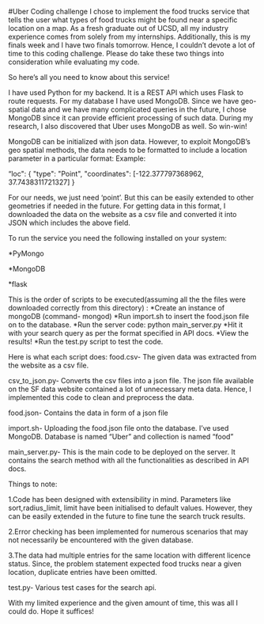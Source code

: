 #Uber Coding challenge
I chose to implement the food trucks service that tells the user what types of food trucks might be found near a specific location on a map. As a fresh graduate out of UCSD, all my industry experience comes from solely from my internships. Additionally, this is my finals week and I have two finals tomorrow. Hence, I couldn’t devote a lot of time to this coding challenge.  Please do take these two things into consideration while evaluating my code.

So here’s all you need to know about this service!

I have used Python for my backend. It is a REST API which uses Flask to route requests. For my database I have used MongoDB. Since we have geo-spatial data and we have many complicated queries in the future, I chose MongoDB since it can provide efficient processing of such data. During my research, I also discovered that Uber uses MongoDB as well. So win-win!

MongoDB can be initialized with json data. However, to exploit MongoDB’s geo spatial methods, the data needs to be formatted to include a location parameter in a particular format:
Example:

“loc": {
    "type": "Point", 
    "coordinates": [-122.377797368962, 37.7438311721327]
    }

For our needs, we just need ‘point’. But this can be easily extended to other geometries if needed in the future. For getting data in this format, I downloaded the data on the website as a csv file and converted it into JSON which includes the above field.

To run the service you need the following installed on your system:

*PyMongo

*MongoDB

*flask

This is the order of scripts to be executed(assuming all the the files were downloaded correctly from this directory) :
*Create an instance of mongoDB (command- mongod)
*Run import.sh to insert the food.json file on to the database.
*Run the server code: python main_server.py
*Hit it with your search query as per the format specified in API docs.
*View the results!
*Run the test.py script to test the code.


Here is what each script does:
food.csv- The given data was extracted from the website as a csv file. 

csv_to_json.py- Converts the csv files into a json file. The json file available on the SF data website contained a lot of unnecessary meta data. Hence, I implemented this code to clean and preprocess the data.

food.json- Contains the data in form of a json file

import.sh- Uploading the food.json file onto the database. I’ve used MongoDB. Database is named “Uber” and collection is named “food”

main_server.py- This is the main code to be deployed on the server. It contains the search method with all the functionalities as described in API docs.

Things to note:

1.Code has been designed with extensibility in mind. Parameters like sort,radius_limit, limit have been initialised to default values. However, they can be easily extended in the future to fine tune the search truck results.

2.Error checking has been implemented for numerous scenarios that may not necessarily be encountered with the given database.

3.The data had multiple entries for the same location with different licence status. Since, the problem statement expected food trucks near a given location, duplicate entries have been omitted.

test.py- Various test cases for the search api.


With my limited experience and the given amount of time, this was all I could do. Hope it suffices!


